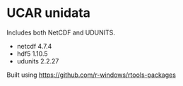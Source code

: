 # UCAR unidata

Includes both NetCDF and UDUNITS.

 - netcdf 4.7.4
 - hdf5 1.10.5
 - udunits 2.2.27

Built using https://github.com/r-windows/rtools-packages
